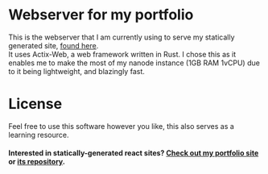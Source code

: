 # Webserver for my portfolio
This is the webserver that I am currently using to serve my statically generated site, [found here](https://github.com/FadedStatic/fadedstatic.tech).<br/>
It uses Actix-Web, a web framework written in Rust. I chose this as it enables me to make the most of my nanode instance (1GB RAM 1vCPU) due to it being lightweight, and blazingly fast.<br/>

# License
Feel free to use this software however you like, this also serves as a learning resource.

#### Interested in statically-generated react sites? [Check out my portfolio site](https://fadedstatic.tech/) or [its repository](https://github.com/fadedstatic/fadedstatic.tech).